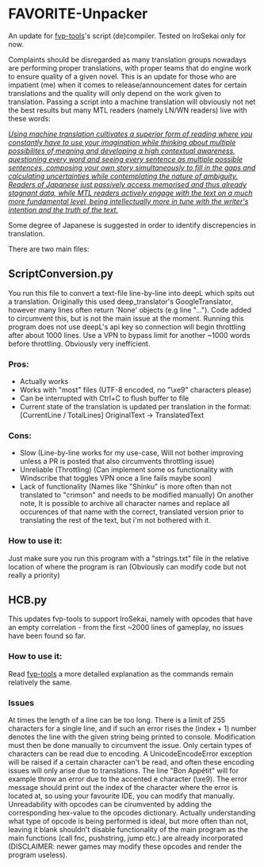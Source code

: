 # FAVORITE-Unpacker

An update for [fvp-tools](https://github.com/vn-tools/fvp-tools)'s script (de)compiler. Tested on IroSekai only for now.

Complaints should be disregarded as many translation groups nowadays are performing proper translations, with proper teams that do engine work to ensure quality of a given novel. This is an update for those who are impatient (me) when it comes to release/announcement dates for certain translations and the quality will only depend on the work given to translation. Passing a script into a machine translation will obviously not net the best results but many MTL readers (namely LN/WN readers) live with these words:

[*Using machine translation cultivates a superior form of reading where you constantly have to use your imagination while thinking about multiple possibilites of meaning and developing a high contextual awareness, questioning every word and seeing every sentence as multiple possible sentences, composing your own story simultaneously to fill in the gaps and calculating uncertainties while contemplating the nature of ambiguity. Readers of Japanese just passively access memorised and thus already stagnant data, while MTL readers actively engage with the text on a much more fundamental level, being intellectually more in tune with the writer's intention and the truth of the text.*](https://www.reddit.com/r/visualnovels/comments/ka23le/reading_machine_translations_is_highly/)

Some degree of Japanese is suggested in order to identify discrepencies in translation. 

There are two main files:
## ScriptConversion.py
You run this file to convert a text-file line-by-line into deepL which spits out a translation. Originally this used deep_translator's GoogleTranslator, however many lines often return 'None' objects (e.g line "..."). Code added to circumvent this, but is not the main issue at the moment.
Running this program does not use deepL's api key so connection will begin throttling after about 1000 lines. Use a VPN to bypass limit for another ~1000 words before throttling. Obviously very inefficient.

### Pros:
- Actually works
- Works with "most" files (UTF-8 encoded, no "\xe9" characters please)
- Can be interrupted with Ctrl+C to flush buffer to file
- Current state of the translation is updated per translation in the format:
[CurrentLine / TotalLines] OriginalText -> TranslatedText

### Cons:
- Slow (Line-by-line works for my use-case, Will not bother improving unless a PR is posted that also circumvents throttling issue)
- Unreliable (Throttling) (Can implement some os functionality with Windscribe that toggles VPN once a line fails maybe soon)
- Lack of functionality (Names like "Shinku" is more often than not translated to "crimson" and needs to be modified manually)
On another note, It is possible to archive all character names and replace all occurences of that name with the correct, translated version prior to translating the rest of the text, but i'm not bothered with it.

### How to use it:
Just make sure you run this program with a "strings.txt" file in the relative location of where the program is ran (Obviously can modify code but not really a priority)

## HCB.py
This updates fvp-tools to support IroSekai, namely with opcodes that have an empty correlation - from the first ~2000 lines of gameplay, no issues have been found so far.

### How to use it:
Read [fvp-tools](https://github.com/vn-tools/fvp-tools) a more detailed explanation as the commands remain relatively the same.

### Issues
At times the length of a line can be too long. There is a limit of 255 characters for a single line, and if such an error rises the (index + 1) number denotes the line with the given string being printed to console. Modification must then be done manually to circumvent the issue.
Only certain types of characters can be read due to encoding. A UnicodeEncodeError exception will be raised if a certain character can't be read, and often these encoding issues will only arise due to translations. The line "Bon Appétit" will for example throw an error due to the accented e character (\xe9). The error message should print out the index of the character where the error is located at, so using your favourite IDE, you can modify that manually.
Unreadability with opcodes can be cirumvented by adding the corresponding hex-value to the opcodes dictionary. Actually understanding what type of opcode is being performed is ideal, but more often than not, leaving it blank shouldn't disable functionality of the main program as the main functions (call fnc, pushstring, jump etc.) are already incorporated (DISCLAIMER: newer games may modify these opcodes and render the program useless).

